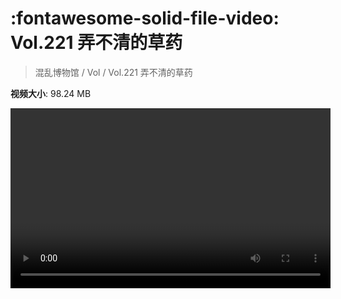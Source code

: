 # :fontawesome-solid-file-video: Vol.221 弄不清的草药

> 混乱博物馆 / Vol / Vol.221 弄不清的草药

**视频大小**: 98.24 MB

<video id="V-ae3e1605056316b89b63ba220762abec" width="512" height="288" preload="none" playsinline webkit-playsinline></video>